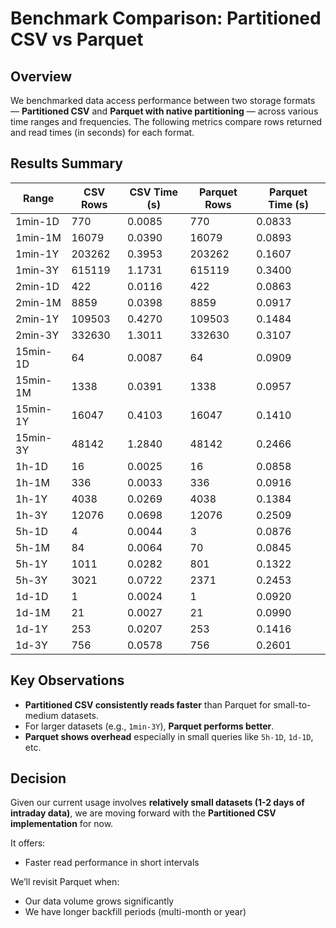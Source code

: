 # Benchmark Comparison: Partitioned CSV vs Parquet

## Overview

We benchmarked data access performance between two storage formats — **Partitioned CSV** and **Parquet with native partitioning** — across various time ranges and frequencies. The following metrics compare rows returned and read times (in seconds) for each format.

## Results Summary

| Range     | CSV Rows | CSV Time (s) | Parquet Rows | Parquet Time (s) |
|-----------|----------|--------------|---------------|------------------|
| 1min-1D   | 770      | 0.0085       | 770           | 0.0833           |
| 1min-1M   | 16079    | 0.0390       | 16079         | 0.0893           |
| 1min-1Y   | 203262   | 0.3953       | 203262        | 0.1607           |
| 1min-3Y   | 615119   | 1.1731       | 615119        | 0.3400           |
| 2min-1D   | 422      | 0.0116       | 422           | 0.0863           |
| 2min-1M   | 8859     | 0.0398       | 8859          | 0.0917           |
| 2min-1Y   | 109503   | 0.4270       | 109503        | 0.1484           |
| 2min-3Y   | 332630   | 1.3011       | 332630        | 0.3107           |
| 15min-1D  | 64       | 0.0087       | 64            | 0.0909           |
| 15min-1M  | 1338     | 0.0391       | 1338          | 0.0957           |
| 15min-1Y  | 16047    | 0.4103       | 16047         | 0.1410           |
| 15min-3Y  | 48142    | 1.2840       | 48142         | 0.2466           |
| 1h-1D     | 16       | 0.0025       | 16            | 0.0858           |
| 1h-1M     | 336      | 0.0033       | 336           | 0.0916           |
| 1h-1Y     | 4038     | 0.0269       | 4038          | 0.1384           |
| 1h-3Y     | 12076    | 0.0698       | 12076         | 0.2509           |
| 5h-1D     | 4        | 0.0044       | 3             | 0.0876           |
| 5h-1M     | 84       | 0.0064       | 70            | 0.0845           |
| 5h-1Y     | 1011     | 0.0282       | 801           | 0.1322           |
| 5h-3Y     | 3021     | 0.0722       | 2371          | 0.2453           |
| 1d-1D     | 1        | 0.0024       | 1             | 0.0920           |
| 1d-1M     | 21       | 0.0027       | 21            | 0.0990           |
| 1d-1Y     | 253      | 0.0207       | 253           | 0.1416           |
| 1d-3Y     | 756      | 0.0578       | 756           | 0.2601           |

## Key Observations

- **Partitioned CSV consistently reads faster** than Parquet for small-to-medium datasets.
- For larger datasets (e.g., `1min-3Y`), **Parquet performs better**.
- **Parquet shows overhead** especially in small queries like `5h-1D`, `1d-1D`, etc.

## Decision

Given our current usage involves **relatively small datasets (1-2 days of intraday data)**, we are moving forward with the **Partitioned CSV implementation** for now.

It offers:

- Faster read performance in short intervals

We’ll revisit Parquet when:

- Our data volume grows significantly
- We have longer backfill periods (multi-month or year)
